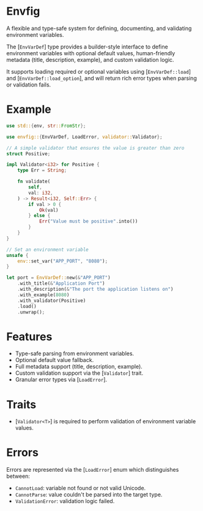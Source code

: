# Envfig

A flexible and type-safe system for defining, documenting, and validating environment
variables.

The [`EnvVarDef`] type provides a builder-style interface to define environment
variables with optional default values, human-friendly metadata (title, description,
example), and custom validation logic.

It supports loading required or optional variables using [`EnvVarDef::load`] and
[`EnvVarDef::load_option`], and will return rich error types when parsing or
validation fails.

# Example
```rust
use std::{env, str::FromStr};

use envfig::{EnvVarDef, LoadError, validator::Validator};

// A simple validator that ensures the value is greater than zero
struct Positive;

impl Validator<i32> for Positive {
    type Err = String;

    fn validate(
        self,
        val: i32,
    ) -> Result<i32, Self::Err> {
        if val > 0 {
            Ok(val)
        } else {
            Err("Value must be positive".into())
        }
    }
}

// Set an environment variable
unsafe {
    env::set_var("APP_PORT", "8080");
}

let port = EnvVarDef::new(&"APP_PORT")
    .with_title(&"Application Port")
    .with_description(&"The port the application listens on")
    .with_example(8080)
    .with_validator(Positive)
    .load()
    .unwrap();
```

# Features
- Type-safe parsing from environment variables.
- Optional default value fallback.
- Full metadata support (title, description, example).
- Custom validation support via the [`Validator`] trait.
- Granular error types via [`LoadError`].

# Traits
- [`Validator<T>`] is required to perform validation of environment variable values.

# Errors
Errors are represented via the [`LoadError`] enum which distinguishes between:
- `CannotLoad`: variable not found or not valid Unicode.
- `CannotParse`: value couldn't be parsed into the target type.
- `ValidationError`: validation logic failed.